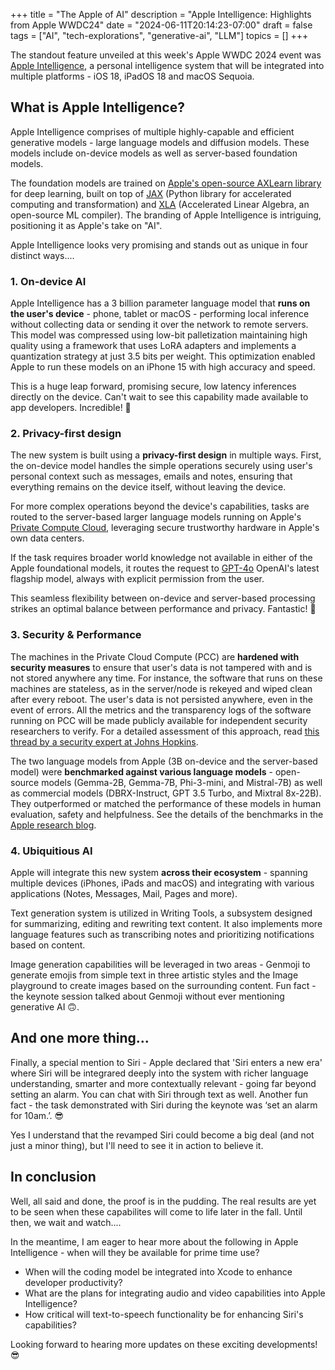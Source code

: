 +++
title = "The Apple of AI"
description = "Apple Intelligence: Highlights from Apple WWDC24"
date = "2024-06-11T20:14:23-07:00"
draft = false
tags = ["AI", "tech-explorations", "generative-ai", "LLM"]
topics = []
+++

The standout feature unveiled at this week's Apple WWDC 2024 event was [Apple Intelligence](https://www.apple.com/newsroom/2024/06/introducing-apple-intelligence-for-iphone-ipad-and-mac/), a personal intelligence system that will be integrated into multiple platforms - iOS 18, iPadOS 18 and macOS Sequoia. 

## What is Apple Intelligence?
Apple Intelligence comprises of multiple highly-capable and efficient generative models - large language models and diffusion models. These models include on-device models as well as server-based foundation models. 

The foundation models are trained on [Apple's open-source AXLearn library](https://github.com/apple/axlearn) for deep learning, built on top of [JAX](https://jax.readthedocs.io/en/latest/) (Python library for accelerated computing and transformation) and [XLA](https://www.tensorflow.org/xla) (Accelerated Linear Algebra, an open-source ML compiler). The branding of Apple Intelligence is intriguing, positioning it as Apple's take on "AI". 

Apple Intelligence looks very promising and stands out as unique in four distinct ways....

### 1. On-device AI

Apple Intelligence has a 3 billion parameter language model that **runs on the user's device** - phone, tablet or macOS - performing local inference without collecting data or sending it over the network to remote servers. This model was compressed using low-bit palletization maintaining high quality using a framework that uses LoRA adapters and implements a quantization strategy at just 3.5 bits per weight. This optimization enabled Apple to run these models on an iPhone 15 with high accuracy and speed. 

This is a huge leap forward, promising secure, low latency inferences directly on the device. Can't wait to see this capability made available to app developers. Incredible! 💪

### 2. Privacy-first design

The new system is built using a **privacy-first design** in multiple ways. First, the on-device model handles the simple operations securely using user's personal context such as messages, emails and notes, ensuring that everything remains on the device itself, without leaving the device. 

For more complex operations beyond the device's capabilities, tasks are routed to the server-based larger language models running on Apple's [Private Compute Cloud](https://security.apple.com/blog/private-cloud-compute/), leveraging secure trustworthy hardware in Apple's own data centers. 

If the task requires broader world knowledge not available in either of the Apple foundational models, it routes the request to [GPT-4o](https://openai.com/index/hello-gpt-4o/) OpenAI's latest flagship model, always with explicit permission from the user.

This seamless flexibility between on-device and server-based processing strikes an optimal balance between performance and privacy. Fantastic! 🎉

### 3. Security & Performance

The machines in the Private Cloud Compute (PCC) are **hardened with security measures** to ensure that user's data is not tampered with and is not stored anywhere any time. For instance, the software that runs on these machines are stateless, as in the server/node is rekeyed and wiped clean after every reboot. The user's data is not persisted anywhere, even in the event of errors. All the metrics and the transparency logs of the software running on PCC will be made publicly available for independent security researchers to verify. For a detailed assessment of this approach, read [this thread by a security expert at Johns Hopkins](https://x.com/matthew_d_green/status/1800291897245835616).

The two language models from Apple (3B on-device and the server-based model) were **benchmarked against various language models** - open-source models (Gemma-2B, Gemma-7B, Phi-3-mini, and Mistral-7B) as well as commercial models (DBRX-Instruct, GPT 3.5 Turbo, and Mixtral 8x-22B). They outperformed or matched the performance of these models in human evaluation, safety and helpfulness. See the details of the benchmarks in the [Apple research blog](https://machinelearning.apple.com/research/introducing-apple-foundation-models).

### 4. Ubiquitious AI

Apple will integrate this new system **across their ecosystem** - spanning multiple devices (iPhones, iPads and macOS) and integrating with various applications (Notes, Messages, Mail, Pages and more). 

Text generation system is utilized in Writing Tools, a subsystem designed for summarizing, editing and rewriting text content. It also implements more language features such as transcribing notes and prioritizing notifications based on content.

Image generation capabilities will be leveraged in two areas - Genmoji to generate emojis from simple text in three artistic styles and the Image playground to create images based on the surrounding content. Fun fact - the keynote session talked about Genmoji without ever mentioning generative AI 🙃.

## And one more thing...
Finally, a special mention to Siri - Apple declared that 'Siri enters a new era' where Siri will be integrared deeply into the system with richer language understanding, smarter and more contextually relevant - going far beyond setting an alarm. You can chat with Siri through text as well. Another fun fact - the task demonstrated with Siri during the keynote was ‘set an alarm for 10am.’. 😎

Yes I understand that the revamped Siri could become a big deal (and not just a minor thing), but I'll need to see it in action to believe it.

## In conclusion
Well, all said and done, the proof is in the pudding. The real results are yet to be seen when these capabilites will come to life later in the fall. Until then, we wait and watch....

In the meantime, I am eager to hear more about the following in Apple Intelligence - when will they be available for prime time use?
* When will the coding model be integrated into Xcode to enhance developer productivity?
* What are the plans for integrating audio and video capabilities into Apple Intelligence?
* How critical will text-to-speech functionality be for enhancing Siri's capabilities?

Looking forward to hearing more updates on these exciting developments! 😎
